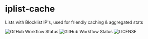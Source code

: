 # iplist-cache

Lists with Blocklist IP's, used for friendly caching & aggregated stats

![GitHub Workflow Status](https://img.shields.io/github/actions/workflow/status/borestad/iplist-cache/ci.yml?style=for-the-badge)
![GitHub Workflow Status](https://counterapi.com/counter.svg?ns=codeit.se&action=view&key=iplist-cache&style=big&startNumber=1&color=blue)
![LICENSE](https://static.codeit.se/badges/mit.svg?repo=iplist-cache)
